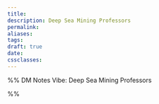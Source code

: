 ```yaml
---
title: 
description: Deep Sea Mining Professors
permalink: 
aliases: 
tags: 
draft: true
date: 
cssclasses:
---
```



%% DM Notes
Vibe: Deep Sea Mining Professors



%%
